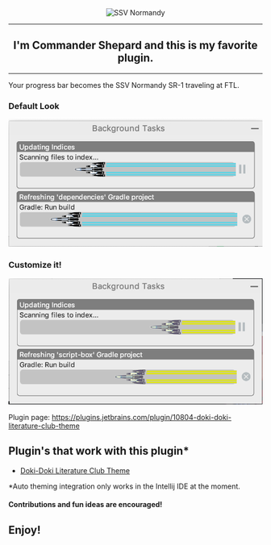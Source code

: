 <div align="center">
<img src="https://raw.githubusercontent.com/cyclic-reference/normandy-progress-bar/master/assets/normandy.gif" alt="SSV Normandy"></img>
</div>

---
<div align="center">
    <h2> I'm Commander Shepard and this is my favorite plugin.</h2>
</div>

---
Your progress bar becomes the SSV Normandy SR-1 traveling at FTL.

### Default Look
![default](assets/default.png)

### Customize it!
![custom](assets/customized.png)


Plugin page:
https://plugins.jetbrains.com/plugin/10804-doki-doki-literature-club-theme

## Plugin's that work with this plugin*

- [Doki-Doki Literature Club Theme](https://github.com/cyclic-reference/ddlc-jetbrains-theme)

*Auto theming integration only works in the Intellij IDE at the moment.

#### Contributions and fun ideas are encouraged!

Enjoy!
---
